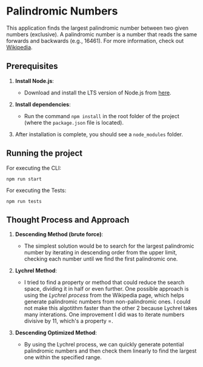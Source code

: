 # Palindromic Numbers

This application finds the largest palindromic number between two given numbers (exclusive). A palindromic number is a number that reads the same forwards and backwards (e.g., 16461). For more information, check out [Wikipedia](https://en.wikipedia.org/wiki/Palindromic_number).

## Prerequisites

1. **Install Node.js**:
   - Download and install the LTS version of Node.js from [here](https://nodejs.org/en).

2. **Install dependencies**:
   - Run the command `npm install` in the root folder of the project (where the `package.json` file is located).

3. After installation is complete, you should see a `node_modules` folder.

## Running the project

For executing the CLI:
```
npm run start
```

For executing the Tests:
```
npm run tests
```

## Thought Process and Approach

1. **Descending Method (brute force)**:
   - The simplest solution would be to search for the largest palindromic number by iterating in descending order from the upper limit, checking each number until we find the first palindromic one.

2. **Lychrel Method**:
   - I tried to find a property or method that could reduce the search space, dividing it in half or even further. One possible approach is using the *Lychrel process* from the Wikipedia page, which helps generate palindromic numbers from non-palindromic ones. I could not make this algotithm faster than the other 2 because Lychrel takes many interations. One improvement I did was to iterate numbers divisive by 11, which's a property =.

3. **Descending Optimized Method**:
   - By using the Lychrel process, we can quickly generate potential palindromic numbers and then check them linearly to find the largest one within the specified range.
